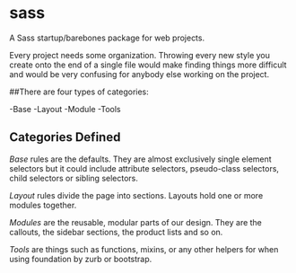 sass
====

A Sass startup/barebones package for web projects.

<p>Every project needs some organization. Throwing every new style you create onto the end of a single file would make finding things more difficult and would be very confusing for anybody else working on the project.</p>

##There are four types of categories:

-Base
-Layout
-Module
-Tools

## Categories Defined

*Base* rules are the defaults. They are almost exclusively single element selectors but it could include attribute selectors, pseudo-class selectors, child selectors or sibling selectors.

*Layout* rules divide the page into sections. Layouts hold one or more modules together.

*Modules* are the reusable, modular parts of our design. They are the callouts, the sidebar sections, the product lists and so on.

*Tools* are things such as functions, mixins, or any other helpers for when using foundation by zurb or bootstrap.